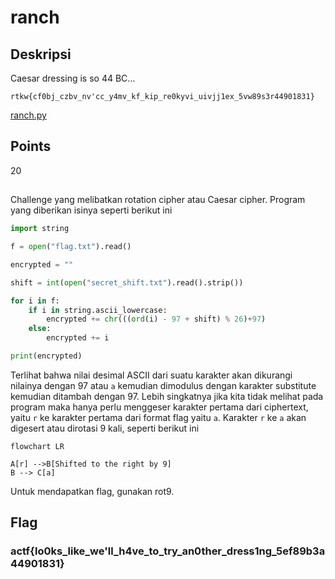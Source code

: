 # ranch

## Deskripsi
Caesar dressing is so 44 BC...
```
rtkw{cf0bj_czbv_nv'cc_y4mv_kf_kip_re0kyvi_uivjj1ex_5vw89s3r44901831}
```

[ranch.py](./Challenge/ranch.py)

## Points
20

##
Challenge yang melibatkan rotation cipher atau Caesar cipher.
Program yang diberikan isinya seperti berikut ini

```python
import string

f = open("flag.txt").read()

encrypted = ""

shift = int(open("secret_shift.txt").read().strip())

for i in f:
    if i in string.ascii_lowercase:
        encrypted += chr(((ord(i) - 97 + shift) % 26)+97)
    else:
        encrypted += i

print(encrypted)
```

Terlihat bahwa nilai desimal ASCII dari suatu karakter akan dikurangi nilainya dengan 97 atau `a` kemudian dimodulus dengan karakter substitute kemudian ditambah dengan 97.
Lebih singkatnya jika kita tidak melihat pada program maka hanya perlu menggeser karakter pertama dari ciphertext, yaitu `r` ke karakter pertama dari format flag yaitu `a`. Karakter `r` ke `a` akan digesert atau dirotasi 9 kali, seperti berikut ini

```mermaid
flowchart LR

A[r] -->B[Shifted to the right by 9]
B --> C[a]
```

Untuk mendapatkan flag, gunakan rot9.

## Flag
### actf{lo0ks_like_we'll_h4ve_to_try_an0ther_dress1ng_5ef89b3a44901831}